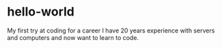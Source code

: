 # hello-world
My first try at coding for a career
I have 20 years experience with servers and computers and now want to learn to code.
